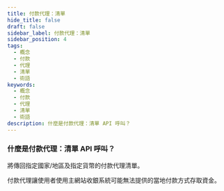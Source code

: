 ```yaml
---
title: 付款代理：清單
hide_title: false
draft: false
sidebar_label: 付款代理：清單
sidebar_position: 4
tags:
  - 概念
  - 付款
  - 代理
  - 清單
  - 術語
keywords:
  - 概念
  - 付款
  - 代理
  - 清單
  - 術語
description: 什麼是付款代理：清單 API 呼叫？
---
```


### 什麼是付款代理：清單 API 呼叫？

將傳回指定國家/地區及指定貨幣的付款代理清單。

付款代理讓使用者使用主網站收銀系統可能無法提供的當地付款方式存取資金。
